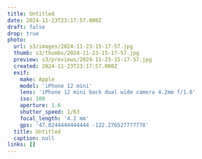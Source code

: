 ```yaml
---
title: Untitled
date: 2024-11-23T23:17:57.000Z
draft: false
drop: true
photo:
  url: s3/images/2024-11-23-15-17-57.jpg
  thumb: s3/thumbs/2024-11-23-15-17-57.jpg
  preview: s3/previews/2024-11-23-15-17-57.jpg
  created: 2024-11-23T23:17:57.000Z
  exif:
    make: Apple
    model: 'iPhone 12 mini'
    lens: 'iPhone 12 mini back dual wide camera 4.2mm f/1.6'
    iso: 100
    aperture: 1.6
    shutter_speed: 1/63
    focal_length: '4.2 mm'
    gps: '47.8244444444444 -122.276527777778'
  title: Untitled
  caption: null
links: []
---
```


